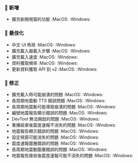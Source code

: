 ### :star2: 新增

- 擴充新開視窗的功能 :MacOS: :Windows:

### :electric_plug: 最佳化

- 中文 UI 佈局 :MacOS: :Windows:
- 擴充載入器載入步驟 :MacOS: :Windows:
- 擴充載入速度 :MacOS: :Windows:
- 資料獲取頻率 :MacOS: :Windows:
- 更新資料獲取 API 到 v2 :MacOS: :Windows:

### :lady_beetle: 修正

- 擴充載入時可能崩潰的問題 :MacOS: :Windows:
- 長周期地震動 TTS 錯誤問題 :MacOS: :Windows:
- 長周期地震動可能導致崩潰的問題 :MacOS: :Windows:
- 編號地震報告顯示錯誤的問題 :MacOS: :Windows:
- DevTool 無法開啟的問題 :MacOS: :Windows:
- 重播結束後震度速報不消失的問題 :MacOS: :Windows:
- 地震報告顯示錯誤的問題 :MacOS: :Windows:
- 設定視窗可能消失的問題 :MacOS: :Windows:
- 震度速報圖層錯誤的問題 :MacOS: :Windows:
- 長周期地震動圖層錯誤的問題 :MacOS: :Windows:
- 地震報告接收後震度速報可能不消失的問題 :MacOS: :Windows:

